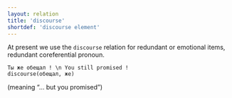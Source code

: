 ```yaml
---
layout: relation
title: 'discourse'
shortdef: 'discourse element'
---
```


At present we use the `discourse` relation for redundant or emotional items, redundant coreferential pronoun.

~~~ sdparse
Ты же обещал ! \n You still promised !
discourse(обещал, же)
~~~
(meaning “… but you promised”)
<!-- Interlanguage links updated Út zář 29 18:41:20 CEST 2020 -->
